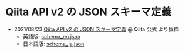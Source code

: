 # Qiita API v2 の JSON スキーマ定義

- 2021/08/23 [Qiita API v2 の JSON スキーマ定義](https://qiita.com/api/v2/schema) @ Qiita 公式 より抜粋
    - 英語版: [schema_en.json](./schema_en.json)
    - 日本語版: [schema_ja.json](./schema_ja.json)
